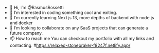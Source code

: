 - 👋 Hi, I’m @RasmusRossetti
- 👀 I’m interested in 
  coding something cool and exiting.
- 🌱 I’m currently learning 
  Next js 13, more depths of backend with node.js and docker
- 💞️ I’m looking to collaborate 
  on any SaaS projects that can generate a future company.
- 📫 How to reach me 
  You can checkout my portfolio with all my links and contacting.
  #https://relaxed-stonebraker-f8247f.netlify.app/

<!---
RasmusRossetti/RasmusRossetti is a ✨ special ✨ repository because its `README.md` (this file) appears on your GitHub profile.
You can click the Preview link to take a look at your changes.
--->
